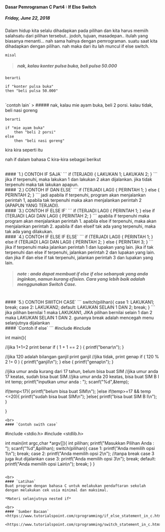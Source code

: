 #### Dasar Pemrograman C Part4 : If Else Switch
##### *Friday, June 22, 2018*

Dalam hidup kita selalu dihadapkan pada pilihan dan kita harus memiih 
salahsatu dari pilihan tersebut.. jodoh, tujuan, masadepan.. itulah 
yang biasanya menanti... nah sama halnya dengan pemrograman. suatu 
saat kita dihadapkan dengan pilihan. nah maka dari itu lah muncul 
if else switch.

`misal`
> ##### nak, kalau konter pulsa buka, beli pulsa 50.000

`berarti`
```
if "konter pulsa buka"
then "beli pulsa 50.000"
```

<br>
`contoh lain`
> ##### nak, kalau mie ayam buka, beli 2 porsi. kalau tidak, beli nasi goreng

`berarti`
```
if "mie ayam buka"
	then "beli 2 porsi"
else
	then "beli nasi goreng"
```

kira kira seperti itu

nah if dalam bahasa C kira-kira sebagai berikut

<br>
#### `1.) CONTOH IF SAJA`
```
if (TERJADI)
{
      LAKUKAN 1;
      LAKUKAN 2;
}
```
jika if terpenuhi, maka lakukan 1 dan lakukan 2 akan dijalankan. 
jika tidak terpenuhi maka tak lakukan apapun.

<br>
#### `2.) CONTOH IF DAN ELSE`
```
if (TERJADI LAGI)
{
      PERINTAH 1;
}
else
{
      PERINTAH 2;
}
```
jadi apabila if terpenuhi, program akan menjalankan perintah 1, 
apabila tak terpenuhi maka akan menjalankan perintah 2 
(APAPUN YANG TERJADI).

<br>
#### `3.) CONTOH IF ELSE IF`
```
if (TERJADI LAGI)
{
      PERINTAH 1;
}
else if (TERJADI LAGI DAN LAGI)
{
      PERINTAH 2;
}
```
apabila if terpenuhi maka program akan menjalankan perintah 1. 
apabila else if terpenuhi, maka akan menjalankan perintah 2. 
apabila if dan elseif tak ada yang terpenuhi, maka tak ada 
yang dilakukan.

<br>
#### `4.) CONTOH IF ELSE IF ELSE`
```
if (TERJADI LAGI)
{
      PERINTAH 1;
}
else if (TERJADI LAGI DAN LAGI)
{
      PERINTAH 2;
}
else
{
      PERINTAH 3;
}
```
jika if terpenuhi maka jalankan perintah 1 dan lupakan yang lain. 
jika if tak terpenuhi dan else if terpenuhi, jalankan perintah 2 
dan lupakan yang lain. dan jika if dan else if tak terpenuhi, 
jalankan perintah 3 dan lupakan yang lain.

> ##### note : anda dapat membuat if else if else sebanyak yang anda inginkan, namun kurang efisien. Cara yang lebih baik adalah menggunakan Switch Case.

<br>
#### `5.) CONTOH SWITCH CASE`
```
switch(pilihan){
      case 1:
            LAKUKAN1;
            break;
      case 2:
            LAKUKAN2;
      default:
            LAKUKAN SELAIN 1 DAN 2;
            break;
}
```
jika pilihan bernilai 1 maka LAKUKAN1, JIKA pilihan bernilai selain 
1 dan 2 maka LAKUKAN SELAIN 1 DAN 2. gunanya break adalah mencegah 
menu selanjutnya dijalankan

<br>
#### `Contoh if else`
```
#include <stdio.h>
#include <stdlib.h>

int main(){

//jika 1+1=2 print benar
if ( 1 + 1 == 2 )
{
    printf("benar\n");
}

//jika 120 adalah bilangan ganjil print ganjil
//jika tidak, print genap
if ( 120 % 2 != 0 )
{
    printf("ganjil\n");
}
else
{
    printf("genap\n");
}

//jika umur anda kurang dari 17 tahun, belum bisa buat SIM
//jika umur anda 17 keatas, sudah bisa buat SIM
//jika umur anda 20 keatas, bisa buat SIM B I
int temp;
printf("inputkan umur anda : ");
scanf("%d",&temp);

if(temp<17){
    printf("belum bisa buat SIM\n");
}else if(temp>=17 && temp <=20){
    printf("sudah bisa buat SIM\n");
}else{
    printf("bisa buat SIM B I\n");
}

}
```
<br>
#### `Contoh swith case`
```
#include <stdio.h>
#include <stdlib.h>

int main(int argc,char *argv[]){
        int pilihan;
        printf("Masukkan Pilihan Anda : ");
        scanf("%d",&pilihan);
        switch(pilihan){
        case 1:
                printf("Anda memilih opsi 1\n");
                break;
        case 2:
                printf("Anda memilih opsi 2\n");
                //tanpa break case 3 juga ikut dijalankan
        case 3:
                printf("Anda memilih opsi 3\n");
                break;
        default:
                printf("Anda memilih opsi Lain\n");
                break;
        }
}
```

<br>
#### `Latihan`
Buat program dengan bahasa C untuk melakukan pendaftaran sekolah dengan melakukan cek usia minimal dan maksimal.

*Materi selanjutnya nested if*

<br>
#### `Sumber Bacaan`
<https://www.tutorialspoint.com/cprogramming/if_else_statement_in_c.htm>

<https://www.tutorialspoint.com/cprogramming/switch_statement_in_c.htm>
